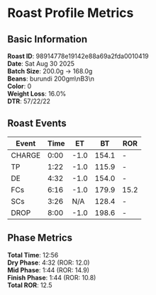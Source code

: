 # Roast Profile Metrics

## Basic Information
**Roast ID**: 98914778e19142e88a69a2fda0010419  
**Date**: Sat Aug 30 2025  
**Batch Size**: 200.0g → 168.0g  
**Beans**: burundi 200gm\nB3\n  
**Color**: 0  
**Weight Loss**: 16.0%  
**DTR**: 57/22/22  

## Roast Events

| Event | Time | ET | BT | ROR |
|-------|------|----|----|-----|
| CHARGE | 0:00 | -1.0 | 154.1 | - |
| TP | 1:22 | -1.0 | 115.9 | - |
| DE | 4:32 | -1.0 | 154.0 | - |
| FCs | 6:16 | -1.0 | 179.9 | 15.2 |
| SCs | 3:26 | N/A | 128.4 | - |
| DROP | 8:00 | -1.0 | 198.6 | - |

## Phase Metrics
**Total Time**: 12:56  
**Dry Phase**: 4:32 (ROR: 12.0)  
**Mid Phase**: 1:44 (ROR: 14.9)  
**Finish Phase**: 1:44 (ROR: 10.8)  
**Total ROR**: 12.5  
